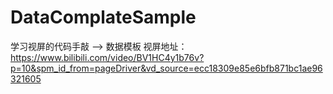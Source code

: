 # DataComplateSample

学习视屏的代码手敲 --> 数据模板
视屏地址：https://www.bilibili.com/video/BV1HC4y1b76v?p=10&spm_id_from=pageDriver&vd_source=ecc18309e85e6bfb871bc1ae96321605
